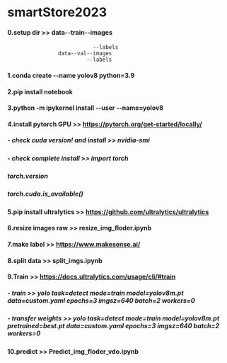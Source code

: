 # smartStore2023
#### 0.setup dir >> data--train--images
                               --labels
                    data--val--images
                             --labels
                        
#### 1.conda create --name yolov8 python=3.9
#### 2.pip install notebook
#### 3.python -m ipykernel install --user --name=yolov8  

#### 4.install pytorch GPU >> https://pytorch.org/get-started/locally/
#####  - check cuda version! and install >> nvidia-smi  
#####  - check complete install >> import torch  
#####                              torch.__version__
#####                              torch.cuda.is_available()

#### 5.pip install ultralytics >> https://github.com/ultralytics/ultralytics

#### 6.resize images raw >> resize_img_floder.ipynb

#### 7.make label >> https://www.makesense.ai/
#### 8.split data >> split_imgs.ipynb

#### 9.Train >> https://docs.ultralytics.com/usage/cli/#train 
##### - train >> yolo task=detect mode=train model=yolov8m.pt data=custom.yaml epochs=3 imgsz=640 batch=2 workers=0
##### - transfer weights >> yolo task=detect mode=train model=yolov8m.pt pretrained=best.pt data=custom.yaml epochs=3 imgsz=640 batch=2 workers=0

#### 10.predict >> Predict_img_floder_vdo.ipynb
